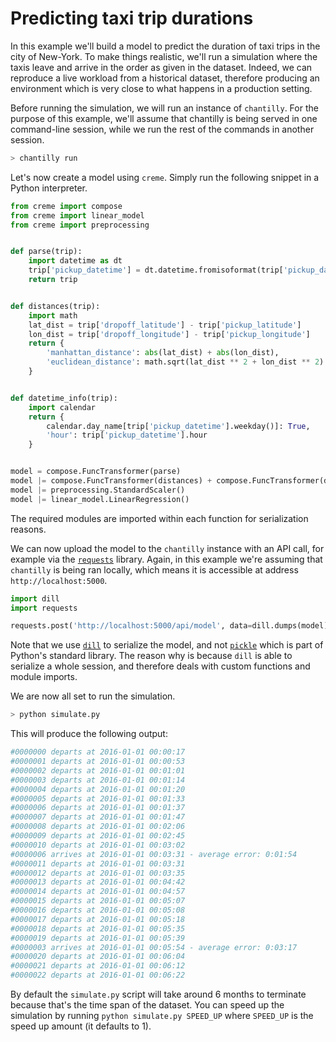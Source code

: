 # Predicting taxi trip durations

In this example we'll build a model to predict the duration of taxi trips in the city of New-York. To make things realistic, we'll run a simulation where the taxis leave and arrive in the order as given in the dataset. Indeed, we can reproduce a live workload from a historical dataset, therefore producing an environment which is very close to what happens in a production setting.

Before running the simulation, we will run an instance of `chantilly`. For the purpose of this example, we'll assume that chantilly is being served in one command-line session, while we run the rest of the commands in another session.

```sh
> chantilly run
```

Let's now create a model using `creme`. Simply run the following snippet in a Python interpreter.

```python
from creme import compose
from creme import linear_model
from creme import preprocessing


def parse(trip):
    import datetime as dt
    trip['pickup_datetime'] = dt.datetime.fromisoformat(trip['pickup_datetime'])
    return trip


def distances(trip):
    import math
    lat_dist = trip['dropoff_latitude'] - trip['pickup_latitude']
    lon_dist = trip['dropoff_longitude'] - trip['pickup_longitude']
    return {
        'manhattan_distance': abs(lat_dist) + abs(lon_dist),
        'euclidean_distance': math.sqrt(lat_dist ** 2 + lon_dist ** 2)
    }


def datetime_info(trip):
    import calendar
    return {
        calendar.day_name[trip['pickup_datetime'].weekday()]: True,
        'hour': trip['pickup_datetime'].hour
    }


model = compose.FuncTransformer(parse)
model |= compose.FuncTransformer(distances) + compose.FuncTransformer(datetime_info)
model |= preprocessing.StandardScaler()
model |= linear_model.LinearRegression()
```

The required modules are imported within each function for serialization reasons.

We can now upload the model to the `chantilly` instance with an API call, for example via the [`requests`](https://requests.readthedocs.io/en/master/) library. Again, in this example we're assuming that `chantilly` is being ran locally, which means it is accessible at address `http://localhost:5000`.

```python
import dill
import requests

requests.post('http://localhost:5000/api/model', data=dill.dumps(model))
```

Note that we use [`dill`](https://dill.readthedocs.io/en/latest/dill.html) to serialize the model, and not [`pickle`](https://docs.python.org/3/library/pickle.html) which is part of Python's standard library. The reason why is because `dill` is able to serialize a whole session, and therefore deals with custom functions and module imports.

We are now all set to run the simulation.

```sh
> python simulate.py
```

This will produce the following output:

```sh
#0000000 departs at 2016-01-01 00:00:17
#0000001 departs at 2016-01-01 00:00:53
#0000002 departs at 2016-01-01 00:01:01
#0000003 departs at 2016-01-01 00:01:14
#0000004 departs at 2016-01-01 00:01:20
#0000005 departs at 2016-01-01 00:01:33
#0000006 departs at 2016-01-01 00:01:37
#0000007 departs at 2016-01-01 00:01:47
#0000008 departs at 2016-01-01 00:02:06
#0000009 departs at 2016-01-01 00:02:45
#0000010 departs at 2016-01-01 00:03:02
#0000006 arrives at 2016-01-01 00:03:31 - average error: 0:01:54
#0000011 departs at 2016-01-01 00:03:31
#0000012 departs at 2016-01-01 00:03:35
#0000013 departs at 2016-01-01 00:04:42
#0000014 departs at 2016-01-01 00:04:57
#0000015 departs at 2016-01-01 00:05:07
#0000016 departs at 2016-01-01 00:05:08
#0000017 departs at 2016-01-01 00:05:18
#0000018 departs at 2016-01-01 00:05:35
#0000019 departs at 2016-01-01 00:05:39
#0000003 arrives at 2016-01-01 00:05:54 - average error: 0:03:17
#0000020 departs at 2016-01-01 00:06:04
#0000021 departs at 2016-01-01 00:06:12
#0000022 departs at 2016-01-01 00:06:22
```

By default the `simulate.py` script will take around 6 months to terminate because that's the time span of the dataset. You can speed up the simulation by running `python simulate.py SPEED_UP` where `SPEED_UP` is the speed up amount (it defaults to 1).
